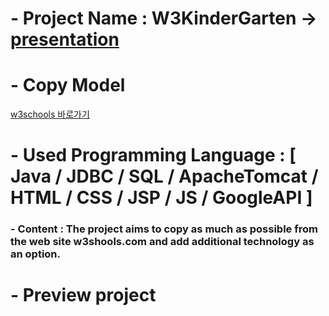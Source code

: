 # - Project Name : W3KinderGarten -> [presentation](https://docs.google.com/presentation/d/1DPjuR0FlE3QvEWu9QTWynwJPrqCSUGMU/edit#slide=id.p1)
# - Copy Model
[w3schools 바로가기](www.w3schools.com)

# - Used Programming Language : [ Java / JDBC / SQL / ApacheTomcat / HTML / CSS / JSP / JS /  GoogleAPI ]

### - Content : The project aims to copy as much as possible from the web site w3shools.com and add additional technology as an option.
# - Preview project

